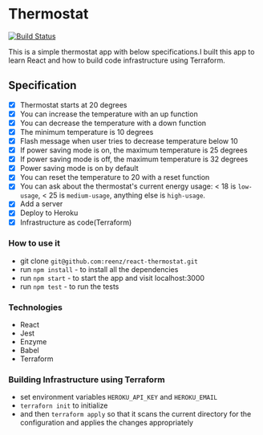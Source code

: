 # Thermostat
[![Build Status](https://travis-ci.org/reenz/react-thermostat.svg?branch=master)](https://travis-ci.org/reenz/react-thermostat)


This is a simple thermostat app with below specifications.I built this app to learn React and how to build code infrastructure using Terraform.

## Specification

* [x] Thermostat starts at 20 degrees
* [x] You can increase the temperature with an up function
* [x] You can decrease the temperature with a down function
* [x] The minimum temperature is 10 degrees
* [x] Flash message when user tries to decrease temperature below 10
* [x] If power saving mode is on, the maximum temperature is 25 degrees
* [x] If power saving mode is off, the maximum temperature is 32 degrees
* [x] Power saving mode is on by default
* [x] You can reset the temperature to 20 with a reset function
* [x] You can ask about the thermostat's current energy usage: < 18 is `low-usage`, < 25 is `medium-usage`, anything else is `high-usage`.
* [x] Add a server
* [x] Deploy to Heroku
* [x] Infrastructure as code(Terraform) 

### How to use it

* git clone `git@github.com:reenz/react-thermostat.git`
* run `npm install` - to install all the dependencies
* run `npm start` - to start the app and visit localhost:3000
* run `npm test` - to run the tests

### Technologies

* React
* Jest
* Enzyme
* Babel
* Terraform

### Building Infrastructure using Terraform
* set environment variables `HEROKU_API_KEY` and `HEROKU_EMAIL`
* `terraforn init` to initialize
* and then `terraform apply` so that it scans the current directory for the configuration and applies the changes appropriately